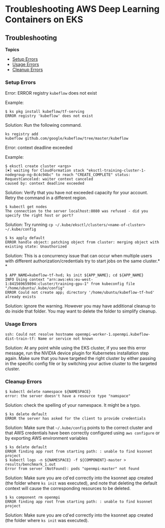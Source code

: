# Troubleshooting AWS Deep Learning Containers on EKS<a name="deep-learning-containers-eks-troubleshooting"></a>

## Troubleshooting<a name="dWE9CAitw9Q"></a>

**Topics**
+ [Setup Errors](#dWE9CAJejUV)
+ [Usage Errors](#dWE9CAFNALa)
+ [Cleanup Errors](#dWE9CAeZJq5)

### Setup Errors<a name="dWE9CAJejUV"></a>

 Error: ERROR registry `kubeflow` does not exist 

 Example: 

```
$ ks pkg install kubeflow/tf-serving
ERROR registry 'kubeflow' does not exist
```

 Solution: Run the following command\.  

```
ks registry add kubeflow github.com/google/kubeflow/tree/master/kubeflow
```

 Error: context deadline exceeded 

 Example: 

```
$ eksctl create cluster <args>
[✖] waiting for CloudFormation stack "eksctl-training-cluster-1-nodegroup-ng-8c4c94bc" to reach "CREATE_COMPLETE" status: RequestCanceled: waiter context canceled
caused by: context deadline exceeded
```

 Solution: Verify that you have not exceeded capacity for your account\. Retry the command in a different region\.  

```
$ kubectl get nodes
The connection to the server localhost:8080 was refused - did you specify the right host or port?
```

 Solution: Try running `cp ~/.kube/eksctl/clusters/<name-of-cluster> ~/.kube/config` 

```
$ ks apply default
ERROR handle object: patching object from cluster: merging object with existing state: Unauthorized
```

Solution: This is a concurrency issue that can occur when multiple users with different authorization/credentials try to start jobs on the same cluster\.* *

```
$ APP_NAME=kubeflow-tf-hvd; ks init ${APP_NAME}; cd ${APP_NAME}
INFO Using context "arn:aws:eks:eu-west-1:841569659894:cluster/training-gpu-1" from kubeconfig file "/home/ubuntu/.kube/config"
ERROR Could not create app; directory '/home/ubuntu/kubeflow-tf-hvd' already exists
```

 Solution: ignore the warning\. However you may have additional cleanup to do inside that folder\. You may want to delete the folder to simplify cleanup\. 

### Usage Errors<a name="dWE9CAFNALa"></a>

```
ssh: Could not resolve hostname openmpi-worker-1.openmpi.kubeflow-dist-train-tf: Name or service not known
```

 Solution: At any point while using the EKS cluster, if you see this error message, run the NVIDIA device plugin for Kubernetes installation step again\. Make sure that you have targeted the right cluster by either passing in the specific config file or by switching your active cluster to the targeted cluster\. 

### Cleanup Errors<a name="dWE9CAeZJq5"></a>

```
$ kubectl delete namespace ${NAMESPACE}
error: the server doesn't have a resource type "namspace"
```

 Solution: check the spelling of your namespace\. It might be a typo\. 

```
$ ks delete default
ERROR the server has asked for the client to provide credentials
```

 Solution: Make sure that `~/.kube/config` points to the correct cluster and that AWS credentials have been correctly configured using `aws configure` or by exporting AWS environment variables 

```
$ ks delete default
ERROR finding app root from starting path: : unable to find ksonnet project
$ kubectl logs -n ${NAMESPACE} -f ${COMPONENT}-master > results/benchmark_1.out
Error from server (NotFound): pods "openmpi-master" not found
```

 Solution: Make sure you are cd'ed correctly into the ksonnet app created \(the folder where `ks init` was executed\), and note that deleting the default context will cause the corresponding resources to be deleted\. 

```
$ ks component rm openmpi
ERROR finding app root from starting path: : unable to find ksonnet project
```

 Solution: Make sure you are cd'ed correctly into the ksonnet app created \(the folder where `ks init` was executed\)\. 
